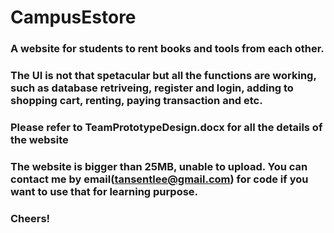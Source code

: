 # CampusEstore
### A website for students to rent books and tools from each other. 

### The UI is not that spetacular but all the functions are working, such as database retriveing, register and login, adding to shopping cart, renting, paying transaction and etc. 

### Please refer to TeamPrototypeDesign.docx for all the details of the website


### The website is bigger than 25MB, unable to upload. You can contact me by email(tansentlee@gmail.com) for code if you want to use that for learning purpose.<br>

### Cheers!
